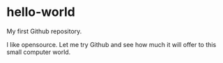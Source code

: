 # hello-world
My first Github repository.

I like opensource. Let me try Github and see how much it will offer to this small computer world.
